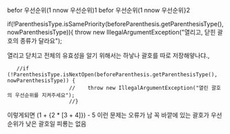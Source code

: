 befor 우선순위(1
nnow 우선순위)1
befor 우선순위(1
nnow 우선순위}2

if(!ParenthesisType.isSamePriority(beforeParenthesis.getParenthesisType(), nowParenthesisType)){
throw new IllegalArgumentException("열리고, 닫힌 괄호의 종류가 달라요");

열리고 닫치고 전체의 유효성을 알기 위해서는 하낳나 괄호를 따로 저장해얗나댜.,



       //if (!ParenthesisType.isNextOpen(beforeParenthesis.getParenthesisType(), nowParenthesisType)) {
                        //    throw new IllegalArgumentException("열린 괄호의 우선순위를 지켜주세요");
                        //}



이렇게되면 (1 + {2 * [3 + 4]}) - 5 이런 문제는 오류가 남 꼭 바깥에 있는 괄호가 우선순위가 낮은 괄호일 피룡는 없음